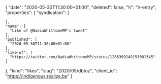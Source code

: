 {
  "date": "2020-05-30T11:30:00+01:00",
  "deleted": false,
  "h": "h-entry",
  "properties": {
    "syndication": [

    ],
    "name": [
      "Like of @NadiaWhittomeMP's tweet"
    ],
    "published": [
      "2020-05-30T11:30:00+01:00"
    ],
    "like-of": [
      "https://twitter.com/NadiaWhittomeMP/status/1266399249153081345"
    ]
  },
  "kind": "likes",
  "slug": "2020/05/dbtoz",
  "client_id": "https://indigenous.realize.be"
}
